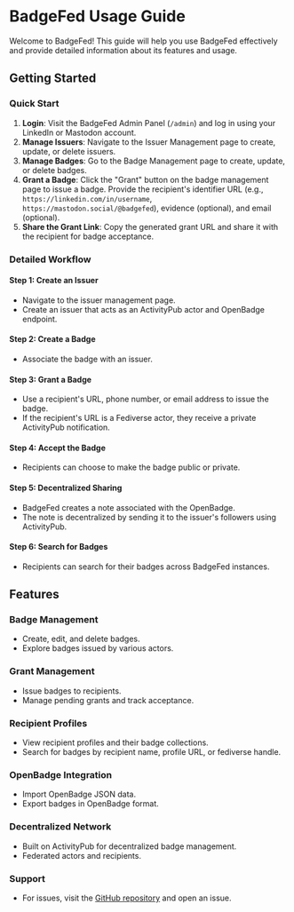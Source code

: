 # BadgeFed Usage Guide

Welcome to BadgeFed! This guide will help you use BadgeFed effectively and provide detailed information about its features and usage.

## Getting Started

### Quick Start

1. **Login**: Visit the BadgeFed Admin Panel (`/admin`) and log in using your LinkedIn or Mastodon account.
2. **Manage Issuers**: Navigate to the Issuer Management page to create, update, or delete issuers.
3. **Manage Badges**: Go to the Badge Management page to create, update, or delete badges.
4. **Grant a Badge**: Click the "Grant" button on the badge management page to issue a badge. Provide the recipient's identifier URL (e.g., `https://linkedin.com/in/username`, `https://mastodon.social/@badgefed`), evidence (optional), and email (optional).
5. **Share the Grant Link**: Copy the generated grant URL and share it with the recipient for badge acceptance.

### Detailed Workflow

#### Step 1: Create an Issuer
- Navigate to the issuer management page.
- Create an issuer that acts as an ActivityPub actor and OpenBadge endpoint.

#### Step 2: Create a Badge
- Associate the badge with an issuer.

#### Step 3: Grant a Badge
- Use a recipient's URL, phone number, or email address to issue the badge.
- If the recipient's URL is a Fediverse actor, they receive a private ActivityPub notification.

#### Step 4: Accept the Badge
- Recipients can choose to make the badge public or private.

#### Step 5: Decentralized Sharing
- BadgeFed creates a note associated with the OpenBadge.
- The note is decentralized by sending it to the issuer's followers using ActivityPub.

#### Step 6: Search for Badges
- Recipients can search for their badges across BadgeFed instances.

## Features

### Badge Management
- Create, edit, and delete badges.
- Explore badges issued by various actors.

### Grant Management
- Issue badges to recipients.
- Manage pending grants and track acceptance.

### Recipient Profiles
- View recipient profiles and their badge collections.
- Search for badges by recipient name, profile URL, or fediverse handle.

### OpenBadge Integration
- Import OpenBadge JSON data.
- Export badges in OpenBadge format.

### Decentralized Network
- Built on ActivityPub for decentralized badge management.
- Federated actors and recipients.

### Support
- For issues, visit the [GitHub repository](https://github.com/tryvocalcat/activitypub-badges) and open an issue.